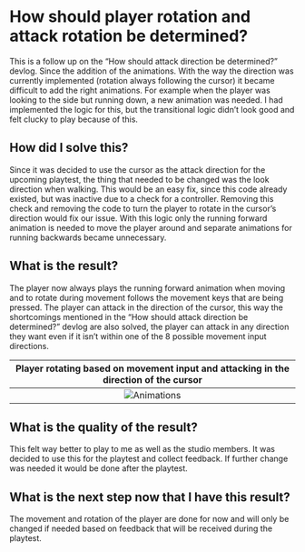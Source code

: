 #   How should player rotation and attack rotation be determined?
This is a follow up on the “How should attack direction be determined?” devlog. Since the addition of the animations. With the way the direction was currently implemented (rotation always following the cursor) it became difficult to add the right animations. For example when the player was looking to the side but running down, a new animation was needed. I had implemented the logic for this, but the transitional logic didn’t look good and felt clucky to play because of this.

## How did I solve this?
Since it was decided to use the cursor as the attack direction for the upcoming playtest, the thing that needed to be changed was the look direction when walking. This would be an easy fix, since this code already existed, but was inactive due to a check for a controller. Removing this check and removing the code to turn the player to rotate in the cursor’s direction would fix our issue. With this logic only the running forward animation is needed to move the player around and separate animations for running backwards became unnecessary. 

## What is the result?
The player now always plays the running forward animation when moving and to rotate during movement follows the movement keys that are being pressed. The player can attack in the direction of the cursor, this way the shortcomings mentioned in the “How should attack direction be determined?” devlog are also solved, the player can attack in any direction they want even if it isn’t within one of the 8 possible movement input directions.

|Player rotating based on movement input and attacking in the direction of the cursor|
|:----------------------------------------------------------------------------------:|
|![Animations](https://github.com/Timsel1/S6-Portfolio/assets/90602424/1f92cf65-b5d3-4e42-b8d5-19b9c3939d44)|

## What is the quality of the result?
This felt way better to play to me as well as the studio members. It was decided to use this for the playtest and collect feedback. If further change was needed it would be done after the playtest.

## What is the next step now that I have this result?
The movement and rotation of the player are done for now and will only be changed if needed based on feedback that will be received during the playtest. 
